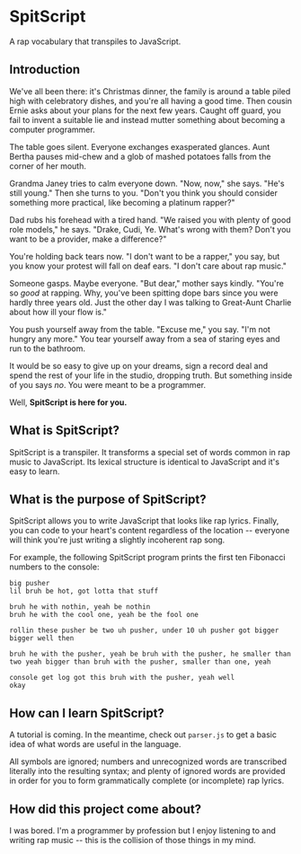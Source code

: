 # SpitScript
A rap vocabulary that transpiles to JavaScript.

## Introduction
We've all been there: it's Christmas dinner, the family is around a table piled high with celebratory dishes, and you're all having a good time. Then cousin Ernie asks about your plans for the next few years. Caught off guard, you fail to invent a suitable lie and instead mutter something about becoming a computer programmer.

The table goes silent. Everyone exchanges exasperated glances. Aunt Bertha pauses mid-chew and a glob of mashed potatoes falls from the corner of her mouth.

Grandma Janey tries to calm everyone down. "Now, now," she says. "He's still young." Then she turns to you. "Don't you think you should consider something more practical, like becoming a platinum rapper?"

Dad rubs his forehead with a tired hand. "We raised you with plenty of good role models," he says. "Drake, Cudi, Ye. What's wrong with them? Don't you want to be a provider, make a difference?"

You're holding back tears now. "I don't want to be a rapper," you say, but you know your protest will fall on deaf ears. "I don't care about rap music."

Someone gasps. Maybe everyone. "But dear," mother says kindly. "You're so *good* at rapping. Why, you've been spitting dope bars since you were hardly three years old. Just the other day I was talking to Great-Aunt Charlie about how ill your flow is."

You push yourself away from the table. "Excuse me," you say. "I'm not hungry any more." You tear yourself away from a sea of staring eyes and run to the bathroom.

It would be so easy to give up on your dreams, sign a record deal and spend the rest of your life in the studio, dropping truth. But something inside of you says *no*. You were meant to be a programmer.

Well, **SpitScript is here for you.**

## What is SpitScript?
SpitScript is a transpiler. It transforms a special set of words common in rap music to JavaScript. Its lexical structure is identical to JavaScript and it's easy to learn.

## What is the purpose of SpitScript?
SpitScript allows you to write JavaScript that looks like rap lyrics. Finally, you can code to your heart's content regardless of the location -- everyone will think you're just writing a slightly incoherent rap song.

For example, the following SpitScript program prints the first ten Fibonacci numbers to the console:

```
big pusher
lil bruh be hot, got lotta that stuff

bruh he with nothin, yeah be nothin
bruh he with the cool one, yeah be the fool one

rollin these pusher be two uh pusher, under 10 uh pusher got bigger bigger well then

bruh he with the pusher, yeah be bruh with the pusher, he smaller than two yeah bigger than bruh with the pusher, smaller than one, yeah

console get log got this bruh with the pusher, yeah well
okay
```

## How can I learn SpitScript?
A tutorial is coming. In the meantime, check out `parser.js` to get a basic idea of what words are useful in the language.

All symbols are ignored; numbers and unrecognized words are transcribed literally into the resulting syntax; and plenty of ignored words are provided in order for you to form grammatically complete (or incomplete) rap lyrics.

## How did this project come about?
I was bored. I'm a programmer by profession but I enjoy listening to and writing rap music -- this is the collision of those things in my mind.
